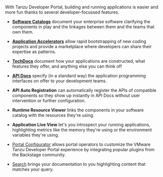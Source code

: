 With Tanzu Developer Portal, building and running applications is easier and more fun thanks to several developer-focussed features. 

* [**Software Catalogs**](../get-started/#home-discover-your-software-catalog) document your enterprise software clarifying the components in play and the linkages between them and the teams that own them.

* [**Application Accelerators**](../get-started/#create-start-a-new-project) allow rapid bootstrapping of new coding projects and provide a marketplace where developers can share their expertise as patterns. 

* [**TechDocs**](../get-started/#docs-browse-your-technical-documentation) document how your applications are constructed, what features they offer, and anything else you can think of!

* [**API Docs**](../get-started/#apis-locate-your-apis) specify (in a standard way) the application programming interfaces on offer to your development teams. 

* **API Auto Registration** can automatically register the APIs of compatible components so they show up instantly in API Docs without user intervention or further configuration.

* **Runtime Resource Viewer** links the components in your software catalog with the resources they're using.

* **Application Live View** let's you introspect your running applications, highlighting metrics like the memory they're using or the environment variables they're using.

* [Portal Configurator](../why-choose-tdp/#reason-2-bring-your-favorite-backstage-plugins) allows portal operators to customize the VMware Tanzu Developer Portal experience by integrating popular plugins from the Backstage community.

* [Search](../get-started/#search-find-what-you-need) brings your documentation to you highlighting content that matches your query.


